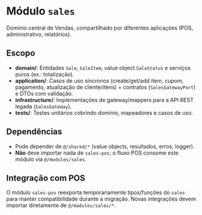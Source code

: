 # Módulo `sales`

Domínio central de Vendas, compartilhado por diferentes aplicações (POS, administrativo, relatórios).

## Escopo
- **domain/**: Entidades `Sale`, `SaleItem`, value object `SaleStatus` e serviços puros (ex.: totalização).
- **application/**: Casos de uso síncronos (create/get/add item, cupom, pagamento, atualização de cliente/itens) + contratos (`SalesGatewayPort`) e DTOs com validação.
- **infrastructure/**: Implementações de gateway/mappers para a API REST legada (`SalesGateway`).
- **tests/**: Testes unitários cobrindo domínio, mapeadores e casos de uso.

## Dependências
- Pode depender de `@/shared/*` (value objects, resultados, erros, logger).
- **Não** deve importar nada de `sales-pos`; o fluxo POS consome este módulo via `@/modules/sales`.

## Integração com POS
O módulo `sales-pos` reexporta temporariamente tipos/funções do `sales` para manter compatibilidade durante a migração. Novas integrações devem importar diretamente de `@/modules/sales/*`.
